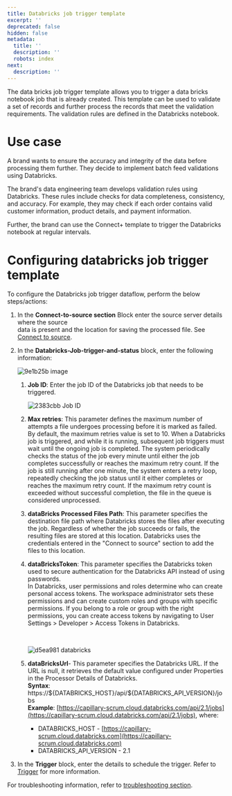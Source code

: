 ```yaml
---
title: Databricks job trigger template
excerpt: ''
deprecated: false
hidden: false
metadata:
  title: ''
  description: ''
  robots: index
next:
  description: ''
---
```

The data bricks job trigger template allows you to trigger a data bricks notebook job that is already created. This template can be used to validate a set of records and further process the records that meet the validation requirements. The validation rules are defined in the Databricks notebook. 

# Use case

A brand wants to ensure the accuracy and integrity of the data before processing them further. They decide to implement batch feed validations using Databricks. 

The brand's data engineering team develops validation rules using Databricks. These rules include checks for data completeness, consistency, and accuracy. For example, they may check if each order contains valid customer information, product details, and payment information.

Further, the brand can use the Connect+ template to trigger the Databricks notebook at regular intervals. 

# Configuring databricks job trigger template

To configure the Databricks job trigger dataflow, perform the below steps/actions:

1. In the **Connect-to-source section** <Glossary>Block</Glossary> enter the source server details where the source\
   data is present and the location for saving the processed file. See [Connect to source](https://docs.capillarytech.com/docs/configure-actions#connect-to-source).
2. In the **Databricks-Job-trigger-and-status** block, enter the following information: 

   ![9e1b25b image](https://files.readme.io/9e1b25b-image.png)

   1. **Job ID**: Enter the job ID of the Databricks job that needs to be triggered. 

      ![2383cbb Job ID](https://files.readme.io/2383cbb-Job_ID.png)
   2. **Max retries**:  This parameter defines the maximum number of attempts a file undergoes processing before it is marked as failed. By default, the maximum retries value is set to 10. When a Databricks job is triggered, and while it is running, subsequent job triggers must wait until the ongoing job is completed. The system periodically checks the status of the job every minute until either the job completes successfully or reaches the maximum retry count. If the job is still running after one minute, the system enters a retry loop, repeatedly checking the job status until it either completes or reaches the maximum retry count. If the maximum retry count is exceeded without successful completion, the file in the queue is considered unprocessed.
   3. **dataBricks Processed Files Path**:  This parameter specifies the destination file path where Databricks stores the files after executing the job. Regardless of whether the job succeeds or fails, the resulting files are stored at this location. Databricks uses the credentials entered in the "Connect to source" section to add the files to this location. 
   4. **dataBricksToken**:  This parameter specifies the Databricks token used to secure authentication for the Databricks API instead of using passwords.\
      In Databricks, user permissions and roles determine who can create personal access tokens. The workspace administrator sets these permissions and can create custom roles and groups with specific permissions. If you belong to a role or group with the right permissions, you can create access tokens by navigating to User Settings > Developer > Access Tokens in Databricks.

      <br />

      ![d5ea981 databricks](https://files.readme.io/d5ea981-databricks.png)
   5. **dataBricksUrl**- This parameter specifies the Databricks URL. If the URL is null, it retrieves the default value configured under Properties in the Processor Details of Databricks.\
      **Syntax**: https\://$\{DATABRICKS\_HOST}/api/$\{DATABRICKS\_API\_VERSION}/jobs\
      **Example**: [https://capillary-scrum.cloud.databricks.com/api/2.1/jobs](https://capillary-scrum.cloud.databricks.com/api/2.1/jobs), where:

      * DATABRICKS\_HOST -  [https://capillary-scrum.cloud.databricks.com](https://capillary-scrum.cloud.databricks.com)
      * DATABRICKS\_API\_VERSION - 2.1
3. In the **Trigger** block, enter the details to schedule the trigger. Refer to [Trigger](https://docs.capillarytech.com/docs/configure-actions#schedule-trigger) for more information.

For troubleshooting information, refer to [troubleshooting section](https://docs.capillarytech.com/docs/troubleshooting-guide-connectplus).
